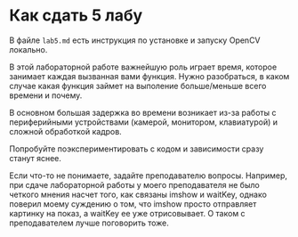 # Как сдать 5 лабу

В файле `lab5.md` есть инструкция по установке и запуску OpenCV локально.

В этой лабораторной работе важнейшую роль играет время, которое занимает каждая вызванная вами функция. Нужно разобраться, в каком случае какая функция займет на выполение больше/меньше всего времени и почему.

В основном большая задержка во времени возникает из-за работы с периферийными устройствами (камерой, монитором, клавиатурой) и сложной обработкой кадров.

Попробуйте поэкспериментировать с кодом и зависимости сразу станут яснее.

Если что-то не понимаете, задайте преподавателю вопросы. Например, при сдаче лабораторной работы у моего преподавателя не было четкого мнения насчет того, как связаны imshow и waitKey, однако поверил моему суждению о том, что imshow просто отправляет картинку на показ, а waitKey ее уже отрисовывает. О таком с преподавателем лучше поговорить тоже.